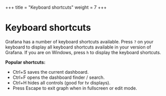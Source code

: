 +++
title = "Keyboard shortcuts"
weight = 7
+++

# Keyboard shortcuts

Grafana has a number of keyboard shortcuts available. Press `?` on your keyboard to display all keyboard shortcuts available in your version of Grafana. If you are on Windows, press `h` to display the keyboard shortcuts.

**Popular shortcuts:**

- Ctrl+S saves the current dashboard.
- Ctrl+F opens the dashboard finder / search.
- Ctrl+H hides all controls (good for tv displays).
- Press Escape to exit graph when in fullscreen or edit mode.
